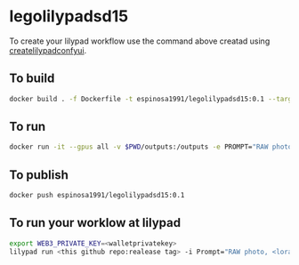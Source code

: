 # legolilypadsd15
To create your lilypad workflow use the command above
creatad using [createlilypadconfyui](https://github.com/lucasespinosa28/createlilypadconfyui).
## To build
```bash
docker build . -f Dockerfile -t espinosa1991/legolilypadsd15:0.1 --target runner
```
## To run
```bash
docker run -it --gpus all -v $PWD/outputs:/outputs -e PROMPT="RAW photo, <lora:lego_v2.0.768-000035:0.8> LEGO BrickHeadz, a dragon in a cave, (high detailed skin:1.2), 8k uhd, dslr, soft lighting, high quality, film grain, Fujifilm XT3"
```
## To publish
```bash
docker push espinosa1991/legolilypadsd15:0.1
```
## To run your worklow at lilypad
```bash
export WEB3_PRIVATE_KEY=<walletprivatekey>
lilypad run <this github repo:realease tag> -i Prompt="RAW photo, <lora:lego_v2.0.768-000035:0.8> LEGO BrickHeadz, a dragon in a cave, (high detailed skin:1.2), 8k uhd, dslr, soft lighting, high quality, film grain, Fujifilm XT3"
```

